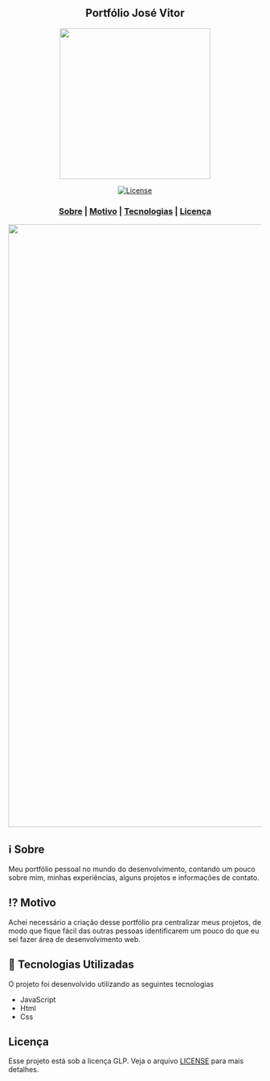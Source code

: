 <h2 align="center">
Portfólio José Vitor
</h2>

<p align="center"> 
<img src="https://josevitorjr.github.io/" width="300" heigth="300">
</p>

<p align="center">
  <a href="LICENSE" >
<img alt="License" src="https://img.shields.io/badge/license-GLP-%23F8952D">
  </a>
</p>

<h3 align="center">  
  <a href="#information_source-sobre">Sobre</a> |
  <a href="#interrobang-motivo">Motivo</a> | 
  <a href="#rocket-tecnologias-utilizadas">Tecnologias</a> | 
  <a href="#licença">Licença</a> 
</h3>

<img src="" width="1200">

## :information_source: Sobre

Meu portfólio pessoal  no mundo do desenvolvimento, contando um pouco sobre mim, minhas experiências, alguns projetos e informações de contato.

## :interrobang: Motivo

Achei necessário a criação desse portfólio pra centralizar meus projetos, de modo que fique fácil das outras pessoas identificarem um pouco do que eu sei fazer área de desenvolvimento web.

## :rocket: Tecnologias Utilizadas

O projeto foi desenvolvido utilizando as seguintes tecnologias

- JavaScript
- Html
- Css

## Licença
Esse projeto está sob a licença GLP. Veja o arquivo [LICENSE](LICENSE) para mais detalhes.

